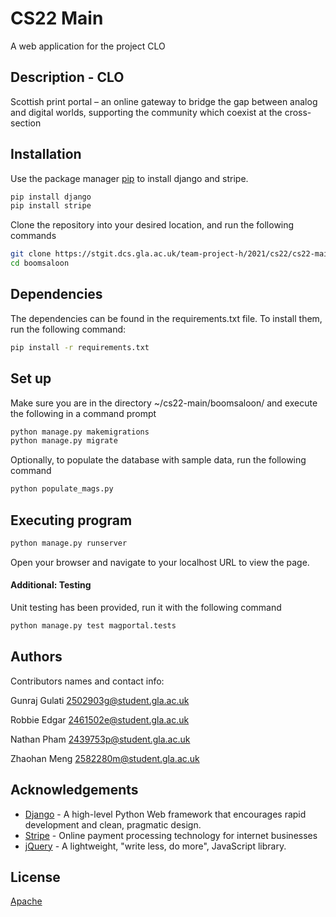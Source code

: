 # CS22 Main

A web application for the project CLO

## Description - CLO

Scottish print portal – an online gateway to bridge the gap between analog and digital worlds, supporting the community which coexist at the cross-section

## Installation

Use the package manager [pip](https://pip.pypa.io/en/stable/) to install django and stripe.

```bash
pip install django
pip install stripe
```

Clone the repository into your desired location, and run the following commands

```bash
git clone https://stgit.dcs.gla.ac.uk/team-project-h/2021/cs22/cs22-main
cd boomsaloon
```
## Dependencies

The dependencies can be found in the requirements.txt file.
To install them, run the following command:

```bash
pip install -r requirements.txt
```

## Set up

Make sure you are in the directory ~/cs22-main/boomsaloon/ and execute the following in a command prompt
```bash
python manage.py makemigrations
python manage.py migrate
```

Optionally, to populate the database with sample data, run the following command
```bash
python populate_mags.py
```
## Executing program

```bash
python manage.py runserver
```

Open your browser and navigate to your localhost URL to view the page. 


#### Additional: Testing

Unit testing has been provided, run it with the following command

```bash
python manage.py test magportal.tests
```

## Authors

Contributors names and contact info:

Gunraj Gulati
2502903g@student.gla.ac.uk

Robbie Edgar
2461502e@student.gla.ac.uk

Nathan Pham
2439753p@student.gla.ac.uk

Zhaohan Meng
2582280m@student.gla.ac.uk

## Acknowledgements
*  [Django](https://www.djangoproject.com/) - A high-level Python Web framework that encourages rapid development and clean, pragmatic design.
*  [Stripe](https://stripe.com/gb) - Online payment processing technology for internet businesses
*  [jQuery](https://github.com/jquery/jquery) - A lightweight, "write less, do more", JavaScript library.

## License

[Apache](https://www.apache.org/licenses/LICENSE-2.0)
